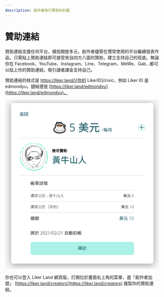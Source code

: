 ```yaml
---
description: 創作者吸引贊助的利器
---
```


# 贊助連結

贊助連結支援任何平台，擁抱開放多元，創作者儘管在慣常使用的平台繼續發表作品，只需貼上贊助連結即可接受來自四方八面的贊助，建立支持自己的班底。無論你在 Facebook、YouTube、Instagram、Line、Telegram、MeWe、Gab…都可以貼上你的贊助連結，吸引讀者課金支持自己。

贊助連結的格式是 https://liker.land/\[你的 LikerID\]/civic，例如 Liker ID 是 edmondyu，鏈結便是 [https://liker.land/edmondyu](https://liker.land/edmondyu)。

![&#x9EDE;&#x64CA;&#x8D0A;&#x52A9;&#x9023;&#x7D50;&#x5F8C;&#x51FA;&#x73FE;&#x78BA;&#x8A8D;&#x8D0A;&#x52A9;&#x756B;&#x9762;](../../.gitbook/assets/sponsor-link.png)

你也可以登入 Liker Land 網頁版，打開位於畫面右上角的菜單，選「創作者加盟」 [https://liker.land/creators](https://liker.land/creators) 複製你的贊助連結。



